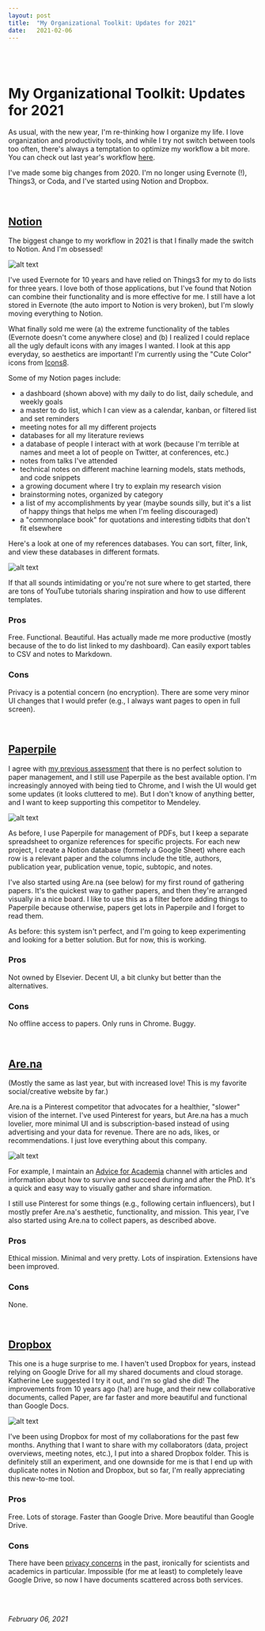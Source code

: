 ```yaml
---
layout: post
title:  "My Organizational Toolkit: Updates for 2021"
date:   2021-02-06
---
```


<br><br>

# My Organizational Toolkit: Updates for 2021

As usual, with the new year, I'm re-thinking how I organize my life. I love organization and productivity tools, and while I try not switch between tools too often, there's always a temptation to optimize my workflow a bit more. You can check out last year's workflow [here](https://maria-antoniak.github.io/2020/01/01/organizational-toolkit.html). 

I've made some big changes from 2020. I'm no longer using Evernote (!), Things3, or Coda, and I've started using Notion and Dropbox.

<br>

## [Notion](https://www.notion.so/product)

The biggest change to my workflow in 2021 is that I finally made the switch to Notion. And I'm obsessed!

![alt text](https://maria-antoniak.github.io/resources/images/notion_dashboard.png "Notion screenshot")

I've used Evernote for 10 years and have relied on Things3 for my to do lists for three years. I love both of those applications, but I've found that Notion can combine their functionality and is more effective for me. I still have a lot stored in Evernote (the auto import to Notion is very broken), but I'm slowly moving everything to Notion.

What finally sold me were (a) the extreme functionality of the tables (Evernote doesn't come anywhere close) and (b) I realized I could replace all the ugly default icons with any images I wanted. I look at this app everyday, so aesthetics are important! I'm currently using the "Cute Color" icons from [Icons8](https://icons8.com/).

Some of my Notion pages include:
- a dashboard (shown above) with my daily to do list, daily schedule, and weekly goals
- a master to do list, which I can view as a calendar, kanban, or filtered list and set reminders
- meeting notes for all my different projects
- databases for all my literature reviews
- a database of people I interact with at work (because I'm terrible at names and meet a lot of people on Twitter, at conferences, etc.)
- notes from talks I've attended
- technical notes on different machine learning models, stats methods, and code snippets
- a growing document where I try to explain my research vision
- brainstorming notes, organized by category
- a list of my accomplishments by year (maybe sounds silly, but it's a list of happy things that helps me when I'm feeling discouraged)
- a "commonplace book" for quotations and interesting tidbits that don't fit elsewhere

Here's a look at one of my references databases. You can sort, filter, link, and view these databases in different formats.

![alt text](https://maria-antoniak.github.io/resources/images/notion_references.png "References screenshot")

If that all sounds intimidating or you're not sure where to get started, there are tons of YouTube tutorials sharing inspiration and how to use different templates.

### Pros
Free. Functional. Beautiful. Has actually made me more productive (mostly because of the to do list linked to my dashboard). Can easily export tables to CSV and notes to Markdown.

### Cons
Privacy is a potential concern (no encryption). There are some very minor UI changes that I would prefer (e.g., I always want pages to open in full screen).

<br>

## [Paperpile](https://paperpile.com)

I agree with [my previous assessment](https://maria-antoniak.github.io/2020/01/01/organizational-toolkit.html) that there is no perfect solution to paper management, and I still use Paperpile as the best available option. I'm increasingly annoyed with being tied to Chrome, and I wish the UI would get some updates (it looks cluttered to me). But I don't know of anything better, and I want to keep supporting this competitor to Mendeley. 

![alt text](https://maria-antoniak.github.io/resources/images/paperpile.png "Paperpile screenshot")

As before, I use Paperpile for management of PDFs, but I keep a separate spreadsheet to organize references for specific projects. For each new project, I create a Notion database (formely a Google Sheet) where each row is a relevant paper and the columns include the title, authors, publication year, publication venue, topic, subtopic, and notes. 

I've also started using Are.na (see below) for my first round of gathering papers. It's the quickest way to gather papers, and then they're arranged visually in a nice board. I like to use this as a filter before adding things to Paperpile because otherwise, papers get lots in Paperpile and I forget to read them.

As before: this system isn't perfect, and I'm going to keep experimenting and looking for a better solution. But for now, this is working.

### Pros
Not owned by Elsevier. Decent UI, a bit clunky but better than the alternatives. 

### Cons
No offline access to papers. Only runs in Chrome. Buggy.

<br>

## [Are.na](https://www.are.na/)

(Mostly the same as last year, but with increased love! This is my favorite social/creative website by far.)

Are.na is a Pinterest competitor that advocates for a healthier, "slower" vision of the internet. I've used Pinterest for years, but Are.na has a much lovelier, more minimal UI and is subscription-based instead of using advertising and your data for revenue. There are no ads, likes, or recommendations. I just love everything about this company.

![alt text](https://maria-antoniak.github.io/resources/images/arena.png "Are.na screenshot")

For example, I maintain an [Advice for Academia](https://www.are.na/maria-antoniak/advice-for-academia) channel with articles and information about how to survive and succeed during and after the PhD. It's a quick and easy way to visually gather and share information.

I still use Pinterest for some things (e.g., following certain influencers), but I mostly prefer Are.na's aesthetic, functionality, and mission. This year, I've also started using Are.na to collect papers, as described above.

### Pros
Ethical mission. Minimal and very pretty. Lots of inspiration. Extensions have been improved.

### Cons
None.

<br>

## [Dropbox](https://www.dropbox.com/paper/guide) 

This one is a huge surprise to me. I haven't used Dropbox for years, instead relying on Google Drive for all my shared documents and cloud storage. Katherine Lee suggested I try it out, and I'm so glad she did! The improvements from 10 years ago (ha!) are huge, and their new collaborative documents, called Paper, are far faster and more beautiful and functional than Google Docs.

![alt text](https://maria-antoniak.github.io/resources/images/dropbox_paper.jpg "Dropbox Paper screenshot")

I've been using Dropbox for most of my collaborations for the past few months. Anything that I want to share with my collaborators (data, project overviews, meeting notes, etc.), I put into a shared Dropbox folder. This is definitely still an experiment, and one downside for me is that I end up with duplicate notes in Notion and Dropbox, but so far, I'm really appreciating this new-to-me tool.

### Pros
Free. Lots of storage. Faster than Google Drive. More beautiful than Google Drive.

### Cons
There have been [privacy concerns](https://www.wired.com/story/dropbox-sharing-data-study-ethics/) in the past, ironically for scientists and academics in particular. Impossible (for me at least) to completely leave Google Drive, so now I have documents scattered across both services.


<br><br>

_February 06, 2021_

<br><br><br>